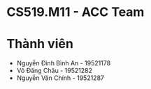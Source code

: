 # CS519.M11 - ACC Team
# Thành viên

* Nguyễn Đình Bình An - 19521178
* Võ Đăng Châu - 19521282
* Nguyễn Văn Chính - 19521287



